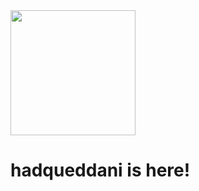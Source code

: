 <div id="header">
  <img src="https://daniellg.com/login/home/assets/images/logo/logo_dark.png" width="200"/>
  <h1>hadqueddani is here!</h1>
</div>
